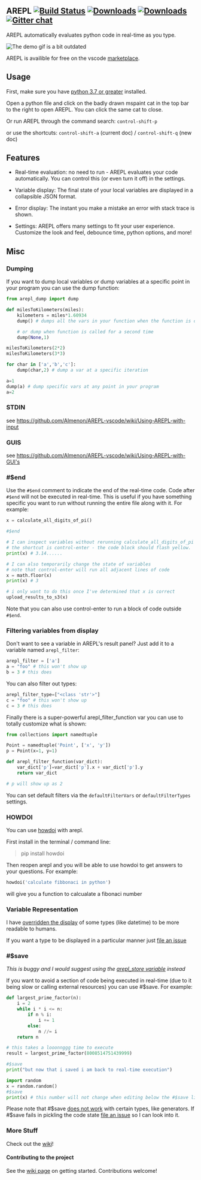 ## AREPL [![Build Status](https://github.com/Almenon/AREPL-vscode/workflows/.github/workflows/main.yml/badge.svg?branch=master)](https://github.com/Almenon/AREPL-vscode/actions?query=workflow%3A.github%2Fworkflows%2Fmain.yml) [![Downloads](https://vsmarketplacebadge.apphb.com/installs/almenon.arepl.svg)](https://marketplace.visualstudio.com/items?itemName=almenon.arepl) [![Downloads](https://vsmarketplacebadge.apphb.com/rating-star/almenon.arepl.svg)](https://marketplace.visualstudio.com/items?itemName=almenon.arepl) [![Gitter chat](https://badges.gitter.im/arepl/gitter.png)](https://gitter.im/arepl/lobby)

AREPL automatically evaluates python code in real-time as you type.

![The demo gif is a bit outdated](https://raw.githubusercontent.com/Almenon/AREPL-vscode/master/areplDemoGif2.gif)

AREPL is availible for free on the vscode [marketplace](https://marketplace.visualstudio.com/items?itemName=almenon.arepl#overview).

## Usage

First, make sure you have [python 3.7 or greater](https://www.python.org/downloads/) installed.

Open a python file and click on the badly drawn mspaint cat in the top bar to the right to open AREPL. You can click the same cat to close.

Or run AREPL through the command search: `control-shift-p`

or use the shortcuts: `control-shift-a` (current doc) / `control-shift-q` (new doc)

## Features

* Real-time evaluation: no need to run - AREPL evaluates your code automatically. You can control this (or even turn it off) in the settings.

* Variable display: The final state of your local variables are displayed in a collapsible JSON format.

* Error display: The instant you make a mistake an error with stack trace is shown.

* Settings: AREPL offers many settings to fit your user experience.  Customize the look and feel, debounce time, python options, and more!

## Misc

### Dumping

If you want to dump local variables or dump variables at a specific point in your program you can use the dump function:

```python
from arepl_dump import dump

def milesToKilometers(miles):
    kilometers = miles*1.60934
    dump() # dumps all the vars in your function when the function is called the first time

    # or dump when function is called for a second time
    dump(None,1)

milesToKilometers(2*2)
milesToKilometers(3*3)

for char in ['a','b','c']:
    dump(char,2) # dump a var at a specific iteration

a=1
dump(a) # dump specific vars at any point in your program
a=2
```

### STDIN

see https://github.com/Almenon/AREPL-vscode/wiki/Using-AREPL-with-input

### GUIS

see https://github.com/Almenon/AREPL-vscode/wiki/Using-AREPL-with-GUI's

### #$end

Use the `#$end` comment to indicate the end of the real-time code. Code after `#$end` will not be executed in real-time.
This is useful if you have something specific you want to run without running the entire file along with it. For example:

```python
x = calculate_all_digits_of_pi()

#$end

# I can inspect variables without rerunning calculate_all_digits_of_pi
# the shortcut is control-enter - the code block should flash yellow.
print(x) # 3.14......

# I can also temporarily change the state of variables
# note that control-enter will run all adjacent lines of code
x = math.floor(x)
print(x) # 3

# i only want to do this once I've determined that x is correct
upload_results_to_s3(x)
```

Note that you can also use control-enter to run a block of code outside `#$end`.

### Filtering variables from display

Don't want to see a variable in AREPL's result panel?
Just add it to a variable named `arepl_filter`:

```python
arepl_filter = ['a']
a = "foo" # this won't show up
b = 3 # this does
```

You can also filter out types:

```python
arepl_filter_type=["<class 'str'>"]
c = "foo" # this won't show up
c = 3 # this does
```

Finally there is a super-powerful arepl_filter_function var you can use to totally customize what is shown:

```python
from collections import namedtuple

Point = namedtuple('Point', ['x', 'y'])
p = Point(x=1, y=1)

def arepl_filter_function(var_dict):
    var_dict['p']=var_dict['p'].x + var_dict['p'].y
    return var_dict

# p will show up as 2
```

You can set default filters via the `defaultFilterVars` or `defaultFilterTypes` settings.

### HOWDOI

You can use [howdoi](https://github.com/gleitz/howdoi) with arepl.

First install in the terminal / command line:

> pip install howdoi

Then reopen arepl and you will be able to use howdoi to get answers to your questions. For example:

```python
howdoi('calculate fibbonaci in python')
```

 will give you a function to calcualate a fibonaci number

### Variable Representation

I have [overridden the display](https://github.com/Almenon/AREPL-backend/blob/master/python/customHandlers.py) of some types (like datetime) to be more readable to humans.

If you want a type to be displayed in a particular manner just [file an issue](https://github.com/Almenon/AREPL-vscode/issues)


### #$save

*This is buggy and I would suggest using the [arepl_store variable](https://github.com/Almenon/AREPL-vscode/wiki/Caching-data-between-runs) instead*

If you want to avoid a section of code being executed in real-time (due to it being slow or calling external resources) you can use \#\$save.  For example:

```python
def largest_prime_factor(n):
    i = 2
    while i * i <= n:
        if n % i:
            i += 1
        else:
            n //= i
    return n

# this takes a looonnggg time to execute
result = largest_prime_factor(8008514751439999)

#$save
print("but now that i saved i am back to real-time execution")
```

```python
import random
x = random.random()
#$save
print(x) # this number will not change when editing below the #$save line
```

Please note that \#\$save [does not work](https://github.com/Almenon/AREPL-vscode/issues/53) with certain types, like generators.  If #$save fails in pickling the code state [file an issue](https://github.com/Almenon/AREPL-vscode/issues) so I can look into it.

### More Stuff

Check out the [wiki](https://github.com/Almenon/AREPL-vscode/wiki)!

#### Contributing to the project

See the [wiki page](https://github.com/Almenon/AREPL-vscode/wiki/Getting-Started-for-contributors-to-AREPL) on getting started. Contributions welcome!
